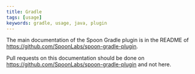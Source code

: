 ```yaml
---
title: Gradle
tags: [usage]
keywords: gradle, usage, java, plugin
---
```


The main documentation of the Spoon Gradle plugin is in the README of <https://github.com/SpoonLabs/spoon-gradle-plugin>. 

Pull requests on this documentation should be done on <https://github.com/SpoonLabs/spoon-gradle-plugin> and not here.
